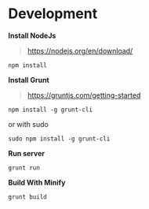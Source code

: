 # Development

**Install NodeJs**
> https://nodejs.org/en/download/
```
npm install
```

**Install Grunt**
> https://gruntjs.com/getting-started
```
npm install -g grunt-cli
```
or with sudo
```
sudo npm install -g grunt-cli
```

**Run server**
```
grunt run
```

**Build With Minify**
```
grunt build
```